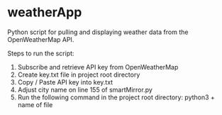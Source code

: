 # weatherApp
Python script for pulling and displaying weather data from the OpenWeatherMap API.

Steps to run the script:
  1. Subscribe and retrieve API key from OpenWeatherMap
  1. Create key.txt file in project root directory
  1. Copy / Paste API key into key.txt
  1. Adjust city name on line 155 of smartMirror.py
  1. Run the following command in the project root directory: python3 + name of file

